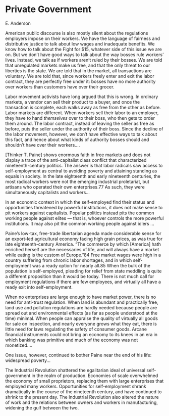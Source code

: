 # Private Government

E. Anderson

American public discourse is also mostly silent about the regulations
employers impose on their workers. We have the language of fairness
and distributive justice to talk about low wages and inadequate
benefits. We know how to talk about the Fight for $15, whatever side
of this issue we are on. But we don’t have good ways to talk about the
way bosses rule workers’ lives.  Instead, we talk as if workers aren’t
ruled by their bosses.  We are told that unregulated markets make us
free, and that the only threat to our liberties is the state. We are
told that in the market, all transactions are voluntary. We are told
that, since workers freely enter and exit the labor contract, they are
perfectly free under it: bosses have no more authority over workers
than customers have over their grocer.

Labor movement activists have long argued that this is wrong. In
ordinary markets, a vendor can sell their product to a buyer, and once
the transaction is complete, each walks away as free from the other as
before. Labor markets are different. When workers sell their labor to
an employer, they have to hand *themselves* over to their boss, who
then gets to order them around. The labor contract, instead of leaving
the seller as free as before, puts the seller under the authority of
their boss. Since the decline of the labor movement, however, we don’t
have effective ways to talk about this fact, and hence about what
kinds of authority bosses should and shouldn’t have over their
workers....

[Thinker T. Paine] shows enormous faith in free markets and does not
display a trace of the anti-capitalist class conflict that
characterized nineteenth-century politics.  The answer is that labor
radicals saw access to self-employment as central to avoiding poverty
and attaining standing as equals in society. In the late eighteenth
and early nineteenth centuries, the most radical workers were not the
emerging industrial proletariat, but artisans who operated their own
enterprises.77 As such, they were simultaneously capitalists and
workers...

<a name='elites'/>

In an economic context in which the self-employed find their status
and opportunities threatened by powerful institutions, it does not
make sense to pit workers against capitalists. Popular politics
instead pits the common working people against elites — that is,
whoever controls the more powerful institutions. It may also pit the
common working people against idlers ...

Paine’s low-tax, free-trade libertarian agenda made considerable sense
for an export-led agricultural economy facing high grain prices, as
was true for late eighteenth-century America. “The commerce by which
[America] hath enriched herself are the necessaries of life, and will
always have a market while eating is the custom of Europe.”84 Free
market wages were high in a country suffering from chronic labor
shortages, and in which self-employment was a ready option for nearly
all.85 When the bulk of the population is self-employed, pleading for
relief from state meddling is quite a different proposition than it
would be today. There is not much call for employment regulations if
there are few employees, and virtually all have a ready exit into
self-employment.

When no enterprises are large enough to have market power, there is no
need for anti-trust regulation.  When land is abundant and practically
free, land use and pollution regulations are hardly needed because
people are spread out and environmental effects (as far as people
understood at the time) minimal. When people can appraise the quality
of virtually all goods for sale on inspection, and nearly everyone
grows what they eat, there is little need for laws regulating the
safety of consumer goods. Arcane financial instruments could not bring
an economy to its knees in an era in which banking was primitive and
much of the economy was not monetized....

One issue, however, continued to bother Paine near the end of his
life: widespread poverty...

The Industrial Revolution shattered the egalitarian ideal of universal
self-government in the realm of production. Economies of scale
overwhelmed the economy of small proprietors, replacing them with
large enterprises that employed many workers.  Opportunities for
self-employment shrank dramatically in the course of the nineteenth
century, and have continued to shrink to the present day. The
Industrial Revolution also altered the nature of work and the
relations between owners and workers in manufacturing, widening the
gulf between the two.

